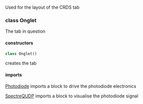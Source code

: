 Used for the layout of the CRDS tab

### class Onglet
The tab in question
#### constructors
```python
class Onglet()
```
creates the tab
#### imports
[Photodiode](https://github.com/camille-evey/General-program/blob/f509cc7badda8bc7990f5639c251c4813baa009a/Doc%20Programme%20V1/Photodiode.md) imports a block to drive the photodiode electronics

[SpectreQUDP](https://github.com/camille-evey/General-program/blob/f509cc7badda8bc7990f5639c251c4813baa009a/Doc%20Programme%20V1/SpectreQUDP.md) imports a block to visualise the photodiode signal
